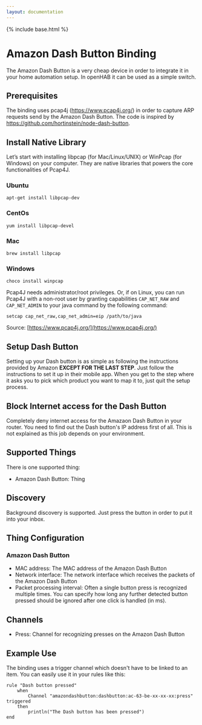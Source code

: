 ```yaml
---
layout: documentation
---
```


{% include base.html %}

# Amazon Dash Button Binding

The Amazon Dash Button is a very cheap device in order to integrate it in your home automation setup. In openHAB it can be used as a simple switch.

## Prerequisites

The binding uses pcap4j (https://www.pcap4j.org/) in order to capture ARP requests send by the Amazon Dash Button. The code is inspired by https://github.com/hortinstein/node-dash-button.


## Install Native Library

Let’s start with installing libpcap (for Mac/Linux/UNIX) or WinPcap (for Windows) on your computer. They are native libraries that powers the core functionalities of Pcap4J.

### Ubuntu

```
apt-get install libpcap-dev
```

### CentOs

```
yum install libpcap-devel
```

### Mac

```
brew install libpcap
```

### Windows

```
choco install winpcap
```


Pcap4J needs administrator/root privileges.
Or, if on Linux, you can run Pcap4J with a non-root user by granting capabilities `CAP_NET_RAW` and `CAP_NET_ADMIN`
to your java command by the following command: 

```
setcap cap_net_raw,cap_net_admin=eip /path/to/java
```

Source: [https://www.pcap4j.org/](https://www.pcap4j.org/)

## Setup Dash Button

Setting up your Dash button is as simple as following the instructions provided by Amazon **EXCEPT FOR THE LAST STEP**. Just follow the instructions to set it up in their mobile app. When you get to the step where it asks you to pick which product you want to map it to, just quit the setup process.

## Block Internet access for the Dash Button

Completely deny internet access for the Amazaon Dash Button in your router. You need to find out the Dash button's IP address first of all. This is not explained as this job depends on your environment.


## Supported Things

There is one supported thing:

* Amazon Dash Button: Thing 

## Discovery

Background discovery is supported. Just press the button in order to put it into your inbox.

## Thing Configuration

### Amazon Dash Button

* MAC address: The MAC address of the Amazon Dash Button
* Network interface: The network interface which receives the packets of the Amazon Dash Button
* Packet processing interval: Often a single button press is recognized multiple times. You can specify how long any further detected button pressed should be ignored after one click is handled (in ms).

## Channels

* Press: Channel for recognizing presses on the Amazon Dash Button

## Example Use

The binding uses a trigger channel which doesn't have to be linked to an item. You can easily use it in your rules like this:

```
rule "Dash button pressed"
    when
        Channel "amazondashbutton:dashbutton:ac-63-be-xx-xx-xx:press" triggered
    then
        println("The Dash button has been pressed")
end
```
